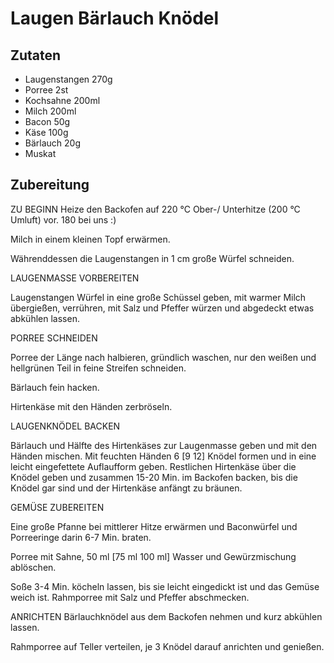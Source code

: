 # Laugen Bärlauch Knödel

## Zutaten

- Laugenstangen 270g
- Porree 2st
- Kochsahne 200ml
- Milch 200ml
- Bacon 50g
- Käse 100g
- Bärlauch 20g
- Muskat

## Zubereitung

ZU BEGINN Heize den Backofen auf 220 °C Ober-/ Unterhitze (200 °C Umluft) vor. 180 bei uns :)

Milch in einem kleinen Topf erwärmen.

Währenddessen die Laugenstangen in 1 cm große Würfel schneiden.

LAUGENMASSE VORBEREITEN

Laugenstangen Würfel in eine große Schüssel geben, mit warmer Milch übergießen, verrühren, mit Salz und Pfeffer würzen und abgedeckt etwas abkühlen lassen.

PORREE SCHNEIDEN

Porree der Länge nach halbieren, gründlich waschen, nur den weißen und hellgrünen Teil in feine Streifen schneiden.

Bärlauch fein hacken.

Hirtenkäse mit den Händen zerbröseln.

LAUGENKNÖDEL BACKEN

Bärlauch und Hälfte des Hirtenkäses zur Laugenmasse geben und mit den Händen mischen. Mit feuchten Händen 6 [9 12] Knödel formen und in eine leicht eingefettete Auflaufform geben. Restlichen Hirtenkäse über die Knödel geben und zusammen 15-20 Min. im Backofen backen, bis die Knödel gar sind und der Hirtenkäse anfängt zu bräunen.

GEMÜSE ZUBEREITEN

Eine große Pfanne bei mittlerer Hitze erwärmen und Baconwürfel und Porreeringe darin 6-7 Min. braten.

Porree mit Sahne, 50 ml [75 ml 100 ml] Wasser und Gewürzmischung ablöschen.

Soße 3-4 Min. köcheln lassen, bis sie leicht eingedickt ist und das Gemüse weich ist. Rahmporree mit Salz und Pfeffer abschmecken.

ANRICHTEN Bärlauchknödel aus dem Backofen nehmen und kurz abkühlen lassen.

Rahmporree auf Teller verteilen, je 3 Knödel darauf anrichten und genießen.
